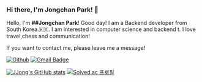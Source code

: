 ### Hi there, I'm Jongchan Park! 👋

<!--
**JJong0416/JJong0416** is a ✨ _special_ ✨ repository because its `README.md` (this file) appears on your GitHub profile.

Here are some ideas to get you started:

- 🔭 I’m currently working on ...
- 🌱 I’m currently learning ...
- 👯 I’m looking to collaborate on ...
- 🤔 I’m looking for help with ...
- 💬 Ask me about ...
- 📫 How to reach me: ...
- 😄 Pronouns: ...
- ⚡ Fun fact: ...
-->
Hello, I'm **##Jongchan Park**!
Good day!
I am a Backend developer from South Korea.🇰🇷. I am interested in computer science and backend t. I love travel,chess and communication!

If you want to contact me, please leave me a message!

[![Github](http://img.shields.io/badge/-Tech%20blog-black?style=flat-square&logo=github&link=https://github.com/JJong0416)](https://github.com/JJong0416)
[![Gmail Badge](https://img.shields.io/badge/Gmail-d14836?style=flat-square&logo=Gmail&logoColor=white&link=mailto:jjong.dev@gmail.com)](mailto:jjong.dev@gmail.com)
	

[![JJong's GitHub stats](https://github-readme-stats.vercel.app/api?username=JJong0416)](https://github.com/JJong0416/github-readme-stats)
[![Solved.ac
프로필](http://mazassumnida.wtf/api/v2/generate_badge?boj=jjong0416)](https://solved.ac/jjong0416)
